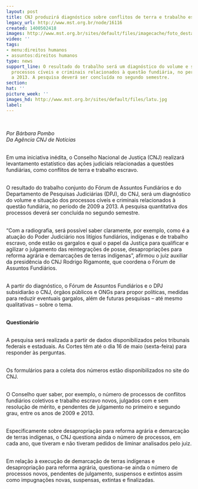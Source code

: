 ```yaml
---
layout: post
title: CNJ produzirá diagnóstico sobre conflitos de terra e trabalho escravo
legacy_url: http://www.mst.org.br/node/16116
created: 1400502418
images: http://www.mst.org.br/sites/default/files/imagecache/foto_destaque/latu.jpg
video: ''
tags:
- menu:direitos humanos
- assuntos:direitos humanos
type: news
support_line: O resultado do trabalho será um diagnóstico do volume e situação dos
  processos cíveis e criminais relacionados à questão fundiária, no período de 2009
  a 2013. A pesquisa deverá ser concluída no segundo semestre.
section: 
hat: ''
picture_week: ''
images_hd: http://www.mst.org.br/sites/default/files/latu.jpg
label: 
---
```

<p><em><br></em></p><p><em>Por Bárbara Pombo<br>Da Agência CNJ de Notícias<br><br type="_moz"></em></p><p>Em uma iniciativa inédita, o Conselho Nacional de Justiça (CNJ) realizará levantamento estatístico das ações judiciais relacionadas a questões fundiárias, como conflitos de terra e trabalho escravo.</p><p><br>O resultado do trabalho conjunto do Fórum de Assuntos Fundiários e do Departamento de Pesquisas Judiciárias (DPJ), do CNJ, será um diagnóstico do volume e situação dos processos cíveis e criminais relacionados à questão fundiária, no período de 2009 a 2013. A pesquisa quantitativa dos processos deverá ser concluída no segundo semestre.</p><p><br>“Com a radiografia, será possível saber claramente, por exemplo, como é a atuação do Poder Judiciário nos litígios fundiários, indígenas e de trabalho escravo, onde estão os gargalos e qual o papel da Justiça para qualificar e agilizar o julgamento das reintegrações de posse, desapropriações para reforma agrária e demarcações de terras indígenas”, afirmou o juiz auxiliar da presidência do CNJ Rodrigo Rigamonte, que coordena o Fórum de Assuntos Fundiários.</p><p><br>A partir do diagnóstico, o Fórum de Assuntos Fundiários e o DPJ subsidiarão o CNJ, órgãos públicos e ONGs para propor políticas, medidas para reduzir eventuais gargalos, além de futuras pesquisas – até mesmo qualitativas – sobre o tema.</p><p><br><strong>Questionário </strong></p><p><br>A pesquisa será realizada a partir de dados disponibilizados pelos tribunais federais e estaduais. As Cortes têm até o dia 16 de maio (sexta-feira) para responder às perguntas.</p><p><br>Os formulários para a coleta dos números estão disponibilizados no site do CNJ.&nbsp;</p><p><br>O Conselho quer saber, por exemplo, o número de processos de conflitos fundiários coletivos e trabalho escravo novos, julgados com e sem resolução de mérito, e pendentes de julgamento no primeiro e segundo grau, entre os anos de 2009 e 2013.</p><p><br>Especificamente sobre desapropriação para reforma agrária e demarcação de terras indígenas, o CNJ questiona ainda o número de processos, em cada ano, que tiveram e não tiveram pedidos de liminar analisados pelo juiz.</p><p><br>Em relação à execução de demarcação de terras indígenas e desapropriação para reforma agrária, questiona-se ainda o número de processos novos, pendentes de julgamento, suspensos e extintos assim como impugnações novas, suspensas, extintas e finalizadas.</p><p>&nbsp;</p>
